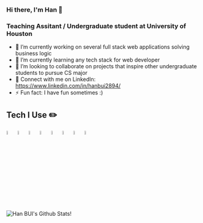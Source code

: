 ### Hi there, I'm Han 👋
### Teaching Assitant / Undergraduate student at University of Houston

- 🔭 I’m currently working on several full stack web applications solving business logic
- 🌱 I’m currently learning any tech stack for web developer
- 👬 I’m looking to collaborate on projects that inspire other undergraduate students to pursue CS major
- 💬 Connect with me on LinkedIn: https://www.linkedin.com/in/hanbui2894/
- ⚡ Fun fact: I have fun sometimes :)

## Tech I Use :pencil2:
[<img alt="C++" width="5%" src="https://devicon.dev/devicon.git/icons/cplusplus/cplusplus-original.svg" />](https://www.google.com/search?&q=C++)
[<img alt="Python" width="5%" src="https://devicon.dev/devicon.git/icons/python/python-original.svg" />](https://www.google.com/search?&q=Python)
[<img alt="HTML5" width="5%" src="https://devicons.github.io/devicon/devicon.git/icons/html5/html5-original-wordmark.svg" />](https://www.google.com/search?&q=html5)
[<img alt="CSS3" width="5%" src="https://devicons.github.io/devicon/devicon.git/icons/css3/css3-original-wordmark.svg" />](https://www.google.com/search?&q=css3)
[<img alt="Bootstrap" width="5%" src="https://devicons.github.io/devicon/devicon.git/icons/bootstrap/bootstrap-plain.svg" />](https://www.google.com/search?&q=bootstrap)
[<img alt="Javascript" width="5%" src="https://devicon.dev/devicon.git/icons/javascript/javascript-original.svg" />](https://www.google.com/search?&q=Javascript)
[<img alt="MySQL" width="5%" src="https://devicon.dev/devicon.git/icons/mysql/mysql-original-wordmark.svg" />](https://www.google.com/search?&q=MySQL)
[<img alt="Git" width="5%" src="https://devicon.dev/devicon.git/icons/git/git-original.svg" />](https://www.google.com/search?&q=Git)

![Han BUI's Github Stats!](https://github-readme-stats.vercel.app/api?username=hbuiOnline&theme=algolia&show_icons=true&count_private=true)

